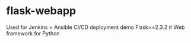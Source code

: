 # flask-webapp
Used for Jenkins + Ansible CI/CD deployment demo
Flask==2.3.2  # Web framework for Python
